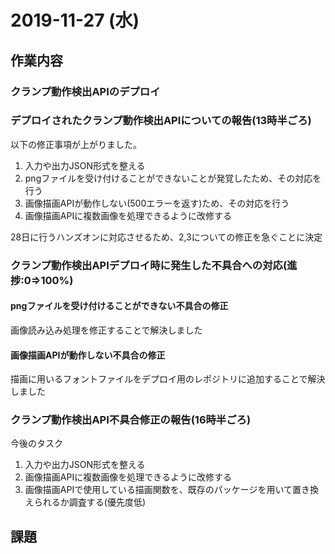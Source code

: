 # 2019-11-27 (水)

## 作業内容

### クランプ動作検出APIのデプロイ

### デプロイされたクランプ動作検出APIについての報告(13時半ごろ)

以下の修正事項が上がりました。

1. 入力や出力JSON形式を整える
2. pngファイルを受け付けることができないことが発覚したため、その対応を行う
3. 画像描画APIが動作しない(500エラーを返す)ため、その対応を行う
4. 画像描画APIに複数画像を処理できるように改修する

28日に行うハンズオンに対応させるため、2,3についての修正を急ぐことに決定

### クランプ動作検出APIデプロイ時に発生した不具合への対応(進捗:0=>100%)

#### pngファイルを受け付けることができない不具合の修正

画像読み込み処理を修正することで解決しました

#### 画像描画APIが動作しない不具合の修正

描画に用いるフォントファイルをデプロイ用のレポジトリに追加することで解決しました

### クランプ動作検出API不具合修正の報告(16時半ごろ)

今後のタスク

1. 入力や出力JSON形式を整える
2. 画像描画APIに複数画像を処理できるように改修する
3. 画像描画APIで使用している描画関数を、既存のパッケージを用いて置き換えられるか調査する(優先度低)

## 課題

<!--
(進捗:100%)
GitlabのIssueのカンバン使おう

REST APIの設計を勉強するためGitHub上のREST APIを検索して例を見るなどするのも良い
[Web API: The Good Partsを読んだまとめ](https://qiita.com/mitsuya/items/e33d5ac202b41447cfec)

iPhoneの画像(4M程度)を100枚単位リクエスト
 -->

